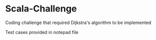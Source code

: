 # Scala-Challenge
Coding challenge that required Dijkstra's algorithm to be implemented 

Test cases provided in notepad file
